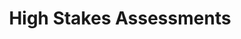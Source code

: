 ---
word: "true"

types: "word"

title: "High Stakes Assessments"

categories: ['']

tags: ['High', 'Stakes', 'Assessments']

arabic: 'تقييمات عالية المخاطر'

arexps: []

enwords: ['High Stakes Assessments']

enexps: []

arlexicons: 'ق'

enlexicons: 'H'

authors: ['Ruqayya Roshdy']

translators: ['X']

citations: 'تطبيقات أساسية في المعالجة الآلية للغة العربية'

sources: 'مركز الملك عبدالله بن عبدالعزيز الدولي لخدمة اللغة العربية'

slug: ""
---